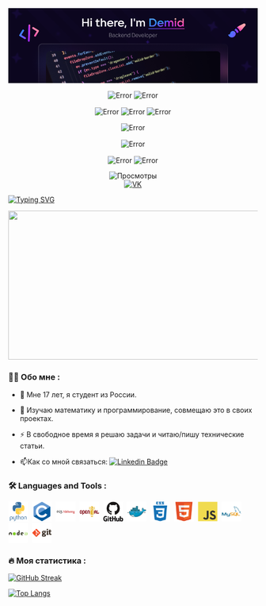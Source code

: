 <div id="header" align="center">
  <img  align="center" src="banner.png" alt="Error">
</div>


<p align="center">
<img height="170" align="center" src="http://github-profile-summary-cards.vercel.app/api/cards/stats?username=DemidHD&theme=radical" alt="Error">
<img height="170" align="center" src="http://github-profile-summary-cards.vercel.app/api/cards/profile-details?username=DemidHD&theme=radical" alt="Error">
</p>
<p align="center">
<img height="171" align="center" src="http://github-profile-summary-cards.vercel.app/api/cards/repos-per-language?username=DemidHD&theme=radical" alt="Error">
<img height="171" align="center" src="http://github-profile-summary-cards.vercel.app/api/cards/most-commit-language?username=DemidHD&theme=radical" alt="Error">
<img height="171" align="center" src="http://github-profile-summary-cards.vercel.app/api/cards/productive-time?username=DemidHD&theme=radical&utcOffset=8" alt="Error">
</p>

<p align="center">
<img  align="center" src="https://github-profile-trophy.vercel.app/?username=DemidHD&theme=radical&column=7&margin-w=15" alt="Error">
</p>

<p align="center">
<img  align="center" src="https://streak-stats.demolab.com?user=DemidHD&theme=radical&card_width=855" alt="Error">
</p>


<p align="center">

<img height="170" align="center" src="https://github-readme-stats.vercel.app/api/top-langs/?username=DemidHD&layout=compact&show_icons=true&theme=radical" alt="Error">
<img height="170" align="center" src="https://github-readme-stats.vercel.app/api?username=DemidHD&layout=compact&show_icons=true&theme=radical" alt="Error">
</p>


<div align="center">
<img  src="https://komarev.com/ghpvc/?username=DemidHD&style=flat-square&color=green" alt="Просмотры" />
</div>

<div id="badges" align="center">
  <a href="https://vk.com/demtrofimov">
    <img src="https://img.shields.io/badge/VK-blue?style=for-the-badge&logo=VK&logoColor=white" alt="VK"/>
  </a>
</div>

[![Typing SVG](https://readme-typing-svg.herokuapp.com?color=%2336BCF7&lines=Backend+developer)](https://git.io/typing-svg)

<div align="center">
  <img src="https://media.giphy.com/media/dWesBcTLavkZuG35MI/giphy.gif" width="600" height="300"/>
</div>

### :woman_technologist: Обо мне :
- :telescope: Мне 17 лет, я студент из России.

- :seedling: Изучаю математику и программирование, совмещаю это в своих проектах.

- :zap: В свободное время я решаю задачи и читаю/пишу технические статьи.

- :mailbox:Как со мной связаться: [![Linkedin Badge](https://img.shields.io/badge/VK-blue?style=for-the-badge&logo=VK&logoColor=white)](https://vk.com/demtrofimov)

### :hammer_and_wrench: Languages and Tools :
<div>
  <img src="https://github.com/devicons/devicon/blob/master/icons/python/python-original-wordmark.svg" title="Python" alt="Python" width="40" height="40"/>&nbsp;
  <img src="https://github.com/devicons/devicon/blob/master/icons/c/c-original.svg" title="C"  alt="C" width="40" height="40"/>&nbsp;
  <img src="https://github.com/devicons/devicon/blob/master/icons/sqlalchemy/sqlalchemy-original-wordmark.svg" title="SQLAlchemy"  alt="SQLAlchemy" width="40" height="40"/>&nbsp;
  <img src="https://github.com/devicons/devicon/blob/master/icons/openal/openal-original.svg" title="openai"  alt="openai" width="40" height="40"/>&nbsp;
  <img src="https://github.com/devicons/devicon/blob/master/icons/github/github-original-wordmark.svg" title="Githab"  alt="githab" width="40" height="40"/>&nbsp;
  <img src="https://github.com/devicons/devicon/blob/master/icons/docker/docker-original.svg" title="Docker"  alt="Docker" width="40" height="40"/>&nbsp;
  <img src="https://github.com/devicons/devicon/blob/master/icons/css3/css3-plain-wordmark.svg"  title="CSS3" alt="CSS" width="40" height="40"/>&nbsp;
  <img src="https://github.com/devicons/devicon/blob/master/icons/html5/html5-original.svg" title="HTML5" alt="HTML" width="40" height="40"/>&nbsp;
  <img src="https://github.com/devicons/devicon/blob/master/icons/javascript/javascript-original.svg" title="JavaScript" alt="JavaScript" width="40" height="40"/>&nbsp;
  <img src="https://github.com/devicons/devicon/blob/master/icons/mysql/mysql-original-wordmark.svg" title="MySQL"  alt="MySQL" width="40" height="40"/>&nbsp;
  <img src="https://github.com/devicons/devicon/blob/master/icons/nodejs/nodejs-original-wordmark.svg" title="NodeJS" alt="NodeJS" width="40" height="40"/>&nbsp;
  <img src="https://github.com/devicons/devicon/blob/master/icons/git/git-original-wordmark.svg" title="Git" alt="Git" width="40" height="40"/>
</div>

### :fire: Моя статистика :
[![GitHub Streak](http://github-readme-streak-stats.herokuapp.com?user=DemidHD&theme=dark&background=000000)](https://git.io/streak-stats)

[![Top Langs](https://github-readme-stats.vercel.app/api/top-langs/?username=DemidHD&layout=compact&theme=vision-friendly-dark)](https://github.com/anuraghazra/github-readme-stats)
